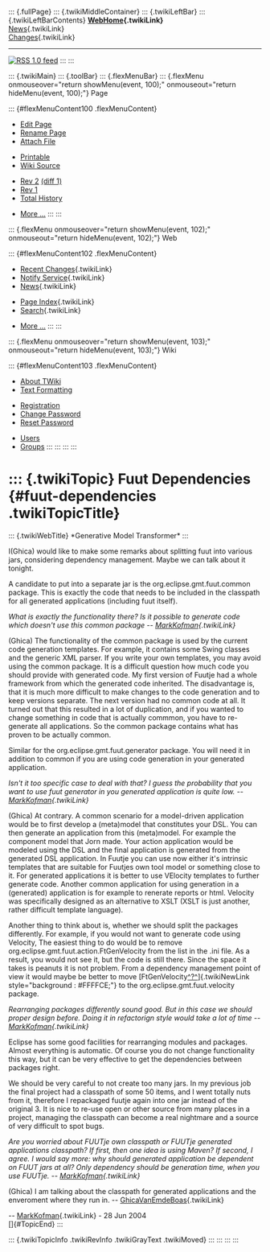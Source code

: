 ::: {.fullPage}
::: {.twikiMiddleContainer}
::: {.twikiLeftBar}
::: {.twikiLeftBarContents}
**[WebHome](WebHome){.twikiLink}**\
[News](WebNews){.twikiLink}\
[Changes](WebChanges){.twikiLink}

------------------------------------------------------------------------

[![](http://www.program-transformation.org/twiki/pub/rss.gif "RSS 1.0 feed")](WebRss@skin=rss)
:::
:::

::: {.twikiMain}
::: {.toolBar}
::: {.flexMenuBar}
::: {.flexMenu onmouseover="return showMenu(event, 100);" onmouseout="return hideMenu(event, 100);"}
Page

::: {#flexMenuContent100 .flexMenuContent}
-   [Edit
    Page](http://www.program-transformation.org/edit/Gmt/FuutDependencies?t=1536827730)
-   [Rename
    Page](http://www.program-transformation.org/rename/Gmt/FuutDependencies)
-   [Attach
    File](http://www.program-transformation.org/attach/Gmt/FuutDependencies)

<!-- -->

-   [Printable](http://www.program-transformation.org/view/Gmt/FuutDependencies?skin=print.pattern)
-   [Wiki
    Source](http://www.program-transformation.org/view/Gmt/FuutDependencies?skin=text&raw=on&contenttype=text/plain)

<!-- -->

-   [Rev
    2](http://www.program-transformation.org/view/Gmt/FuutDependencies?rev=1.2)
    [(diff 1)](http://www.program-transformation.org/rdiff/Gmt/FuutDependencies?rev1=1.2&rev2=1.1)
-   [Rev
    1](http://www.program-transformation.org/view/Gmt/FuutDependencies?rev=1.1)
-   [Total
    History](http://www.program-transformation.org/rdiff/Gmt/FuutDependencies)

<!-- -->

-   [More
    \...](http://www.program-transformation.org/oops/Gmt/FuutDependencies?template=oopsmore&param1=1.2&param2=1.2)
:::
:::

::: {.flexMenu onmouseover="return showMenu(event, 102);" onmouseout="return hideMenu(event, 102);"}
Web

::: {#flexMenuContent102 .flexMenuContent}
-   [Recent Changes](WebChanges){.twikiLink}
-   [Notify Service](WebNotify){.twikiLink}
-   [News](WebNews){.twikiLink}

<!-- -->

-   [Page Index](WebIndex){.twikiLink}
-   [Search](WebSearch){.twikiLink}

<!-- -->

-   [More
    \...](http://www.program-transformation.org/oops/Gmt/FuutDependencies?template=oopsmore&param1=1.2&param2=1.2)
:::
:::

::: {.flexMenu onmouseover="return showMenu(event, 103);" onmouseout="return hideMenu(event, 103);"}
Wiki

::: {#flexMenuContent103 .flexMenuContent}
-   [About
    TWiki](http://www.program-transformation.org/view/TWiki/WebHome)
-   [Text
    Formatting](http://www.program-transformation.org/view/TWiki/TextFormattingRules)

<!-- -->

-   [Registration](http://www.program-transformation.org/view/TWiki/TWikiRegistration)
-   [Change
    Password](http://www.program-transformation.org/view/TWiki/ChangePassword)
-   [Reset
    Password](http://www.program-transformation.org/view/TWiki/ResetPassword)

<!-- -->

-   [Users](http://www.program-transformation.org/view/Main/TWikiUsers)
-   [Groups](http://www.program-transformation.org/view/Main/TWikiGroups)
:::
:::
:::
:::

::: {.twikiTopic}
Fuut Dependencies {#fuut-dependencies .twikiTopicTitle}
=================

::: {.twikiWebTitle}
\*Generative Model Transformer\*
:::

I(Ghica) would like to make some remarks about splitting fuut into
various jars, considering dependency management. Maybe we can talk about
it tonight.

A candidate to put into a separate jar is the
org.eclipse.gmt.fuut.common package. This is exactly the code that needs
to be included in the classpath for all generated applications
(including fuut itself).

*What is exactly the functionality there? Is it possible to generate
code which doesn\'t use this common package \--
[MarkKofman](../Main/MarkKofman){.twikiLink}*

(Ghica) The functionality of the common package is used by the current
code generation templates. For example, it contains some Swing classes
and the generic XML parser. If you write your own templates, you may
avoid using the common package. It is a difficult question how much code
you should provide with generated code. My first version of Fuutje had a
whole framework from which the generated code inherited. The
disadvantage is, that it is much more difficult to make changes to the
code generation and to keep versions separate. The next version had no
common code at all. It turned out that this resulted in a lot of
duplication, and if you wanted to change something in code that is
actually commmon, you have to re-generate all applications. So the
common package contains what has proven to be actually common.

Similar for the org.eclipse.gmt.fuut.generator package. You will need it
in addition to common if you are using code generation in your generated
application.

*Isn\'t it too specific case to deal with that? I guess the probability
that you want to use fuut generator in you generated application is
quite low. \-- [MarkKofman](../Main/MarkKofman){.twikiLink}*

(Ghica) At contrary. A common scenario for a model-driven application
would be to first develop a (meta)model that constitutes your DSL. You
can then generate an application from this (meta)model. For example the
component model that Jorn made. Your action application would be modeled
using the DSL and the final application is generated from the generated
DSL application. In Fuutje you can use now either it\'s intrinsic
templates that are suitable for Fuutjes own tool model or something
close to it. For generated applications it is better to use VElocity
templates to further generate code. Another common application for using
generation in a (generated) application is for example to renerate
reports or html. Velocity was specifically designed as an alternative to
XSLT (XSLT is just another, rather difficult template language).

Another thing to think about is, whether we should split the packages
differently. For example, if you would not want to generate code using
Velocity, The easiest thing to do would be to remove
org.eclipse.gmt.fuut.action.FtGenVelocity from the list in the .ini
file. As a result, you would not see it, but the code is still there.
Since the space it takes is peanuts it is not problem. From a dependency
management point of view it would maybe be better to move
[FtGenVelocity[^?^](http://www.program-transformation.org/edit/Gmt/FtGenVelocity?topicparent=Gmt.FuutDependencies)]{.twikiNewLink
style="background : #FFFFCE;"} to the org.eclipse.gmt.fuut.velocity
package.

*Rearranging packages differently sound good. But in this case we should
proper design before. Doing it in refactorign style would take a lot of
time \-- [MarkKofman](../Main/MarkKofman){.twikiLink}*

Eclipse has some good facilities for rearranging modules and packages.
Almost everything is automatic. Of course you do not change
functionality this way, but it can be very effective to get the
dependencies between packages right.

We should be very careful to not create too many jars. In my previous
job the final project had a classpath of some 50 items, and I went
totally nuts from it, therefore I repackaged fuutje again into one jar
instead of the original 3. It is nice to re-use open or other source
from many places in a project, managing the classpath can become a real
nightmare and a source of very difficult to spot bugs.

*Are you worried about FUUTje own classpath or FUUTje generated
applications classpath? If first, then one idea is using Maven? If
second, I agree. I would say more: why should generated application be
dependent on FUUT jars at all? Only dependency should be generation
time, when you use FUUTje. \--
[MarkKofman](../Main/MarkKofman){.twikiLink}*

(Ghica) I am talking about the classpath for generated applications and
the enveroment where they run in. \--
[GhicaVanEmdeBoas](../Main/GhicaVanEmdeBoas){.twikiLink}

\-- [MarkKofman](../Main/MarkKofman){.twikiLink} - 28 Jun 2004\
[]{#TopicEnd}
:::

::: {.twikiTopicInfo .twikiRevInfo .twikiGrayText .twikiMoved}
:::
:::
:::
:::
